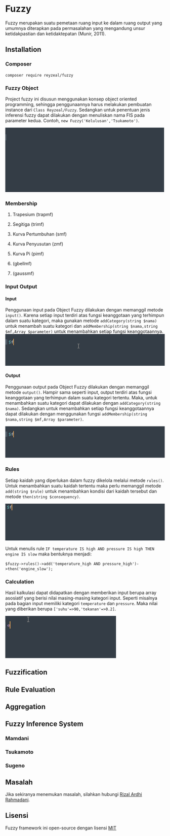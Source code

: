 # Fuzzy

Fuzzy merupakan suatu pemetaan ruang input ke dalam ruang output yang umumnya diterapkan pada permasalahan yang mengandung unsur ketidakpastian dan ketidaktepatan (Munir, 2011).

## Installation

### Composer
<pre><code>composer require reyzeal/fuzzy</code></pre>

### Fuzzy Object
Project fuzzy ini disusun menggunakan konsep object oriented programming, sehingga penggunaannya harus melakukan pembuatan instance dari `Class Reyzeal/Fuzzy`. Sedangkan untuk penentuan jenis inferensi fuzzy dapat dilakukan dengan menuliskan nama FIS pada parameter kedua. Contoh, `new Fuzzy('Kelulusan','Tsukamoto')`.

<img src="https://github.com/reyzeal/fuzzy/blob/master/img/1.gif">

### Membership
1. Trapesium (trapmf)

2. Segitiga (trimf)

3. Kurva Pertumbuhan (smf)

4. Kurva Penyusutan (zmf)

5. Kurva Pi (pimf)

6. (gbellmf)

7. (gaussmf)

### Input Output
#### Input
Penggunaan input pada Object Fuzzy dilakukan dengan memanggil metode `input()`. Karena setiap input terdiri atas fungsi keanggotaan yang terhimpun dalam suatu kategori, maka gunakan metode `addCategory(string $nama)` untuk menambah suatu kategori dan `addMembership(string $nama,string $mf,Array $parameter)` untuk menambahkan setiap fungsi keanggotaannya.
<img src="https://github.com/reyzeal/fuzzy/blob/master/img/2.gif">

#### Output
Penggunaan output pada Object Fuzzy dilakukan dengan memanggil metode `output()`. Hampir sama seperti input, output terdiri atas fungsi keanggotaan yang terhimpun dalam suatu kategori tertentu. Maka, untuk menambahkan suatu kategori dapat dilakukan dengan `addCategory(string $nama)`. Sedangkan untuk menambahkan setiap fungsi keanggotaannya dapat dilakukan dengan menggunakan fungsi `addMembership(string $nama,string $mf,Array $parameter)`.

<img src="https://github.com/reyzeal/fuzzy/blob/master/img/3.gif">

### Rules
Setiap kaidah yang diperlukan dalam fuzzy dikelola melalui metode `rules()`. Untuk menambahkan suatu kaidah tertentu maka perlu memanggil metode `add(string $rule)` untuk menambahkan kondisi dari kaidah tersebut dan metode `then(string $consequency)`.

<img src="https://github.com/reyzeal/fuzzy/blob/master/img/4.gif">

Untuk menulis rule `IF temperature IS high AND pressure IS high THEN engine IS slow` maka bentuknya menjadi:
<pre><code>$fuzzy->rules()->add('temperature_high AND pressure_high')->then('engine_slow');</code></pre>
### Calculation
Hasil kalkulasi dapat didapatkan dengan memberikan input berupa array asosiatif yang berisi nilai masing-masing kategori input. Seperti misalnya pada bagian input memiliki kategori `temperature` dan `pressure`. Maka nilai yang diberikan berupa `['suhu'=>90,'tekanan'=>0.2]`.

<img src="https://github.com/reyzeal/fuzzy/blob/master/img/5.gif">

## Fuzzification

## Rule Evaluation

## Aggregation

## Fuzzy Inference System

### Mamdani

### Tsukamoto

### Sugeno

## Masalah
Jika sekiranya menemukan masalah, silahkan hubungi [Rizal Ardhi Rahmadani](mailto:rizal.ardhi.rahmadani@gmail.com).

## Lisensi

Fuzzy framework ini open-source dengan lisensi [MIT](https://opensource.org/licenses/MIT)